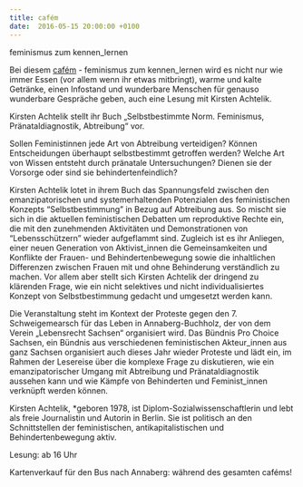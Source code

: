 ```yaml
---
title: cafém
date:  2016-05-15 20:00:00 +0100
---
```


feminismus zum kennen_lernen



Bei diesem <a href="http://evibes.org/cafem/">cafém</a> - feminismus zum kennen_lernen wird es nicht nur wie immer Essen (vor allem wenn ihr etwas mitbringt), warme und kalte Getränke,
einen Infostand und wunderbare Menschen für genauso wunderbare Gespräche geben, auch eine Lesung mit Kirsten Achtelik.



Kirsten Achtelik stellt ihr Buch „Selbstbestimmte Norm. Feminismus, Pränataldiagnostik, Abtreibung“ vor.


Sollen Feministinnen jede Art von Abtreibung verteidigen? Können Entscheidungen überhaupt selbstbestimmt getroffen werden?
Welche Art von Wissen entsteht durch pränatale Untersuchungen? Dienen sie der Vorsorge oder sind sie behindertenfeindlich?



Kirsten Achtelik lotet in ihrem Buch das Spannungsfeld zwischen den emanzipatorischen und systemerhaltenden Potenzialen des
feministischen Konzepts “Selbstbestimmung” in Bezug auf Abtreibung aus. So mischt sie sich in die aktuellen feministischen
Debatten um reproduktive Rechte ein, die mit den zunehmenden Aktivitäten und Demonstrationen von “Lebensschützern” wieder
aufgeflammt sind.
Zugleich ist es ihr Anliegen, einer neuen Generation von Aktivist_innen die Gemeinsamkeiten und Konflikte der Frauen- und
Behindertenbewegung sowie die inhaltlichen Differenzen zwischen Frauen mit und ohne Behinderung verständlich zu machen.
Vor allem aber stellt sich Kirsten Achtelik der dringend zu klärenden Frage, wie ein nicht selektives und nicht individualisiertes
Konzept von Selbstbestimmung gedacht und umgesetzt werden kann.



Die Veranstaltung steht im Kontext der Proteste gegen den 7. Schweigemearsch für das Leben in Annaberg-Buchholz, der von dem
Verein „Lebensrecht Sachsen“ organisiert wird. Das Bündnis Pro Choice Sachsen, ein Bündnis aus verschiedenen feministischen
Akteur_innen aus ganz Sachsen organisiert auch dieses Jahr wieder Proteste und lädt ein, im Rahmen der Lesereise über die
komplexe Frage zu diskutieren, wie ein emanzipatorischer Umgang mit Abtreibung und Pränataldiagnostik aussehen kann und wie
Kämpfe von Behinderten und Feminist_innen verknüpft werden können.



Kirsten Achtelik, *geboren 1978, ist Diplom-Sozialwissenschaftlerin und lebt als freie Journalistin und Autorin in Berlin.
Sie ist politisch an den Schnittstellen der feministischen, antikapitalistischen und Behindertenbewegung aktiv.



Lesung: ab 16 Uhr

Kartenverkauf für den Bus nach Annaberg: während des gesamten caféms!

